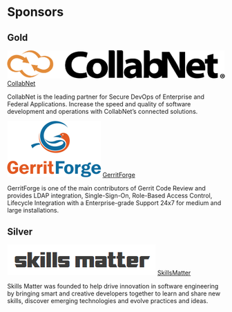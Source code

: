 # Sponsors

## Gold

![collabnet-logo](images/collabnet.png)
[CollabNet](http://www.collab.net)

CollabNet is the leading partner for Secure DevOps of Enterprise and Federal Applications. Increase the speed and quality of software development and operations with CollabNet’s connected solutions.

![gerritforge-logo](images/gerritforge.png)
[GerritForge](http://www.gerritforge.com)

GerritForge is one of the main contributors of Gerrit Code Review and provides LDAP integration, Single-Sign-On, Role-Based Access Control, Lifecycle Integration with a Enterprise-grade Support 24x7
for medium and large installations.

## Silver

![skillsmatter-logo](images/skillsmatter.png)
[SkillsMatter](http://skillsmatter.com)

Skills Matter was founded to help drive innovation in software engineering by bringing smart and creative developers together to learn and share new skills, discover emerging technologies and evolve practices and ideas.




